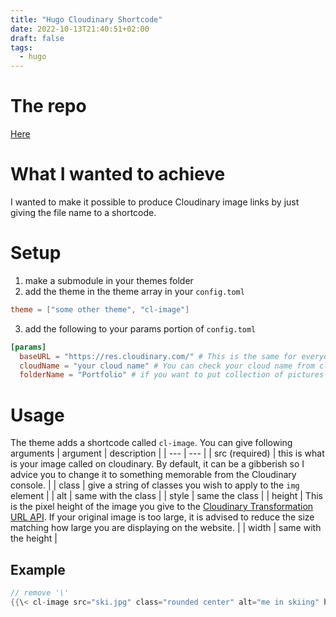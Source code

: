 ```yaml
---
title: "Hugo Cloudinary Shortcode"
date: 2022-10-13T21:40:51+02:00
draft: false
tags:
  - hugo
---
```


# The repo

[Here](https://github.com/SuzukiRyuichiro/hugo-cl-image)

# What I wanted to achieve

I wanted to make it possible to produce Cloudinary image links by just giving the file name to a shortcode.

# Setup

1. make a submodule in your themes folder
2. add the theme in the theme array in your `config.toml`

```toml
theme = ["some other theme", "cl-image"]
```

3. add the following to your params portion of `config.toml`

```toml
[params]
  baseURL = "https://res.cloudinary.com/" # This is the same for everyone
  cloudName = "your cloud name" # You can check your cloud name from cloudinary console page
  folderName = "Portfolio" # if you want to put collection of pictures into a single folder, write the name of the folder (optional)
```

# Usage

The theme adds a shortcode called `cl-image`. You can give following arguments
| argument | description |
| --- | --- |
| src (required) | this is what is your image called on cloudinary. By default, it can be a gibberish so I advice you to change it to something memorable from the Cloudinary console. |
| class | give a string of classes you wish to apply to the `img` element |
| alt | same with the class |
| style | same the class |
| height | This is the pixel height of the image you give to the [Cloudinary Transformation URL API](https://cloudinary.com/documentation/transformation_reference#h_height). If your original image is too large, it is advised to reduce the size matching how large you are displaying on the website. |
| width | same with the height |

## Example

```go
// remove '\'
{{\< cl-image src="ski.jpg" class="rounded center" alt="me in skiing" height="600" style="min-width: 50%; height: 400px; object-fit: cover;" \>}}
```
